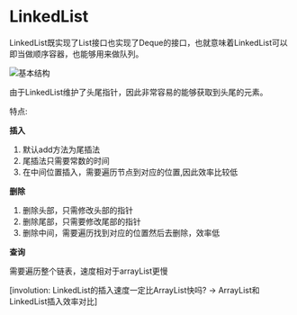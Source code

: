 # LinkedList

LinkedList既实现了List接口也实现了Deque的接口，也就意味着LinkedList可以即当做顺序容器，也能够用来做队列。

![基本结构](https://www.shiyitopo.tech/uPic/%E5%9F%BA%E6%9C%AC%E7%BB%93%E6%9E%84.png)

由于LinkedList维护了头尾指针，因此非常容易的能够获取到头尾的元素。

特点:

**插入**

1. 默认add方法为尾插法
2. 尾插法只需要常数的时间
3. 在中间位置插入，需要遍历节点到对应的位置,因此效率比较低

**删除**

1. 删除头部，只需修改头部的指针
2. 删除尾部，只需要修改尾部的指针
3. 删除中间，需要遍历找到对应的位置然后去删除，效率低

**查询**

需要遍历整个链表，速度相对于arrayList更慢



[involution: LinkedList的插入速度一定比ArrayList快吗? -> ArrayList和LinkedList插入效率对比]



